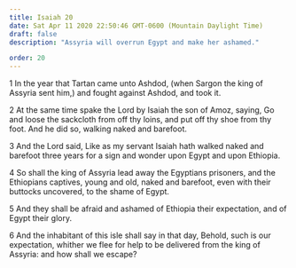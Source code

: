 ```yaml
---
title: Isaiah 20
date: Sat Apr 11 2020 22:50:46 GMT-0600 (Mountain Daylight Time)
draft: false
description: "Assyria will overrun Egypt and make her ashamed."

order: 20
---
```

    
1 In the year that Tartan came unto Ashdod, (when Sargon the king of Assyria sent him,) and fought against Ashdod, and took it.

2 At the same time spake the Lord by Isaiah the son of Amoz, saying, Go and loose the sackcloth from off thy loins, and put off thy shoe from thy foot. And he did so, walking naked and barefoot.

3 And the Lord said, Like as my servant Isaiah hath walked naked and barefoot three years for a sign and wonder upon Egypt and upon Ethiopia.

4 So shall the king of Assyria lead away the Egyptians prisoners, and the Ethiopians captives, young and old, naked and barefoot, even with their buttocks uncovered, to the shame of Egypt.

5 And they shall be afraid and ashamed of Ethiopia their expectation, and of Egypt their glory.

6 And the inhabitant of this isle shall say in that day, Behold, such is our expectation, whither we flee for help to be delivered from the king of Assyria: and how shall we escape?
